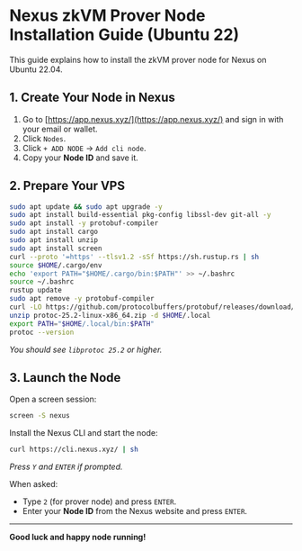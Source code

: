 # Nexus zkVM Prover Node Installation Guide (Ubuntu 22)

This guide explains how to install the zkVM prover node for Nexus on Ubuntu 22.04.

## 1. Create Your Node in Nexus

1. Go to [https://app.nexus.xyz/](https://app.nexus.xyz/) and sign in with your email or wallet.
2. Click `Nodes`.
3. Click `+ ADD NODE` → `Add cli node`.
4. Copy your **Node ID** and save it.

## 2. Prepare Your VPS

```bash
sudo apt update && sudo apt upgrade -y
sudo apt install build-essential pkg-config libssl-dev git-all -y
sudo apt install -y protobuf-compiler
sudo apt install cargo
sudo apt install unzip
sudo apt install screen
curl --proto '=https' --tlsv1.2 -sSf https://sh.rustup.rs | sh
source $HOME/.cargo/env
echo 'export PATH="$HOME/.cargo/bin:$PATH"' >> ~/.bashrc
source ~/.bashrc
rustup update
sudo apt remove -y protobuf-compiler
curl -LO https://github.com/protocolbuffers/protobuf/releases/download/v25.2/protoc-25.2-linux-x86_64.zip
unzip protoc-25.2-linux-x86_64.zip -d $HOME/.local
export PATH="$HOME/.local/bin:$PATH"
protoc --version
```
*You should see `libprotoc 25.2` or higher.*

## 3. Launch the Node

Open a screen session:
```bash
screen -S nexus
```

Install the Nexus CLI and start the node:
```bash
curl https://cli.nexus.xyz/ | sh
```
*Press `Y` and `ENTER` if prompted.*

When asked:
- Type `2` (for prover node) and press `ENTER`.
- Enter your **Node ID** from the Nexus website and press `ENTER`.

---

**Good luck and happy node running!**

